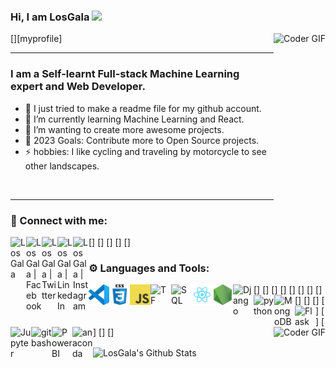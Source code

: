 ### Hi, I am LosGala <img src="https://media.giphy.com/media/hvRJCLFzcasrR4ia7z/giphy.gif" width="25px"> 
[<img align="right" src="https://i.imgur.com/mVIr207.gif" alt="Coder GIF" height="280">][myprofile]
<hr/>

### I am a Self-learnt Full-stack Machine Learning expert and Web Developer.
- 🔭 I just tried to make a readme file for my github account.<br />
- 🌱 I’m currently learning Machine Learning and React.<br />
- 👯 I’m wanting to create more awesome projects.<br />
- 🥅 2023 Goals: Contribute more to Open Source projects.<br />
- ⚡ hobbies: I like cycling and traveling by motorcycle to see other landscapes.
<br/>
<hr/>



### 🧧 Connect with me:
[<img align="left" alt="LosGala" width="25px" src="http://pngimg.com/uploads/globe/globe_PNG100096.png" />]
[<img align="left" alt="LosGala | Facebook" width="25px" src="http://pngimg.com/uploads/facebook_logos/facebook_logos_PNG19762.png" />]
[<img align="left" alt="LosGala | Twitter" width="25px" src="http://pngimg.com/uploads/twitter/twitter_PNG29.png" />]
[<img align="left" alt="LosGala | LinkedIn" width="25px" src="http://pngimg.com/uploads/linkedIn/linkedIn_PNG32.png" />]
[<img align="left" alt="LosGala | Instagram" width="25px" src="http://pngimg.com/uploads/instagram/instagram_PNG11.png" />]


### ⚙ Languages and Tools:

[<img align="left" alt="vscode" width="33px" src="https://raw.githubusercontent.com/github/explore/80688e429a7d4ef2fca1e82350fe8e3517d3494d/topics/visual-studio-code/visual-studio-code.png" />]
[<img align="left" alt="CSS3" width="33px" src="https://raw.githubusercontent.com/github/explore/80688e429a7d4ef2fca1e82350fe8e3517d3494d/topics/css/css.png" />]
[<img align="left" alt="JavaScript" width="33px" src="https://raw.githubusercontent.com/github/explore/80688e429a7d4ef2fca1e82350fe8e3517d3494d/topics/javascript/javascript.png" />]
[<img align="left" alt="TF" width="33px" src="https://i.imgur.com/oGwE8PR.png" />]
[<img align="left" alt="SQL" width="33px" src="https://camo.githubusercontent.com/b65f9026a0274fb351e57ed757a7c01e2538734b2278c067b5d6ca4650a6e4ce/68747470733a2f2f6c6162732e6d7973716c2e636f6d2f636f6d6d6f6e2f6c6f676f732f6d7973716c2d6c6f676f2e737667" />]
[<img align="left" alt="React" width="33px" src="https://raw.githubusercontent.com/github/explore/80688e429a7d4ef2fca1e82350fe8e3517d3494d/topics/react/react.png" />]
[<img align="left" alt="NodeJS" width="33px" src="https://raw.githubusercontent.com/github/explore/80688e429a7d4ef2fca1e82350fe8e3517d3494d/topics/nodejs/nodejs.png" />]
[<img align="left" alt="Django" width="33px" src="https://i.imgur.com/6HTssDd.png" />]
[<img align="left" alt="python" width="33px" src="https://i.imgur.com/gixjL0a.png" />]
[<img align="left" alt="MongoDB" width="33px" src="https://i.imgur.com/uyStyoI.png" />]
[<img align="left" alt="Flask" width="33px" src="https://i.imgur.com/0Gs9Vqu.png" />]
[<img align="left" alt="Jupyter" width="33px" src="https://i.imgur.com/f5M1VWO.png" />]
[<img align="left" alt="gitbash" width="33px" src="https://i.imgur.com/FgD2Tpt.png" />]
[<img align="left" alt="PowerBI" width="33px" src="https://i.imgur.com/uDWUWAY.png" />]
[<img align="left" alt="anaconda" width="33px" src="https://i.imgur.com/SUxYIXm.png" />]
[<img align="right"  src="https://i.imgur.com/rLFiAr5.gif" alt="Coder GIF" height="280">]




<img align="center" alt="LosGala's Github Stats" src="https://github-readme-stats.vercel.app/api/top-langs/?username=subhamrex&&layout=compact&&theme=tokyonight" />




